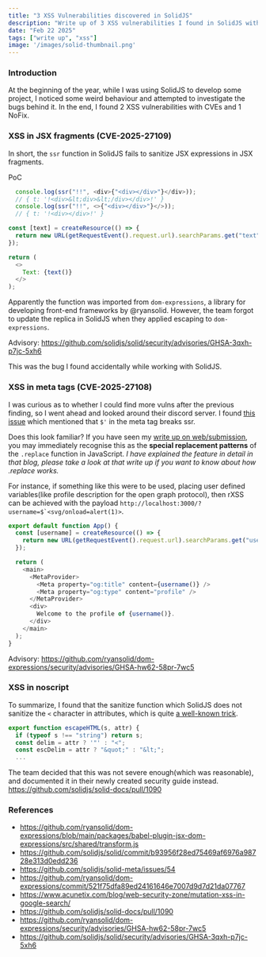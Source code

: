 ```yaml
---
title: "3 XSS Vulnerabilities discovered in SolidJS"
description: "Write up of 3 XSS vulnerabilities I found in SolidJS with 2 CVEs! At the beginning of the year, while I was using SolidJS to develop some project, I noticed some weird behaviour and attempted to investigate the bugs behind it. In the end, I found 2 XSS vulnerabilities with CVEs and 1 NoFix."
date: "Feb 22 2025"
tags: ["write up", "xss"]
image: '/images/solid-thumbnail.png'
---
```


### Introduction
At the beginning of the year, while I was using SolidJS to develop some project, I noticed some weird behaviour and attempted to investigate the bugs behind it. In the end, I found 2 XSS vulnerabilities with CVEs and 1 NoFix.

### XSS in JSX fragments (CVE-2025-27109)
In short, the `ssr` function in SolidJS fails to sanitize JSX expressions in JSX fragments.

PoC
```js
  console.log(ssr("!!", <div>{"<div></div>"}</div>));
  // { t: '!<div>&lt;div>&lt;/div></div>!' }
  console.log(ssr("!!", <>{"<div></div>"}</>));
  // { t: '!<div></div>!' }
```
```js
const [text] = createResource(() => {
  return new URL(getRequestEvent().request.url).searchParams.get("text");
});

return (
  <>
    Text: {text()}
  </>
);
```

Apparently the function was imported from `dom-expressions`, a library for developing front-end frameworks by @ryansolid. However, the team forgot to update the replica in SolidJS when they applied escaping to `dom-expressions`. 

Advisory: https://github.com/solidjs/solid/security/advisories/GHSA-3qxh-p7jc-5xh6

This was the bug I found accidentally while working with SolidJS.

### XSS in meta tags (CVE-2025-27108)
I was curious as to whether I could find more vulns after the previous finding, so I went ahead and looked around their discord server. I found [this issue](https://github.com/solidjs/solid-meta/issues/54) which mentioned that `$'` in the meta tag breaks ssr. 

Does this look familiar? If you have seen my [write up on web/submission](/posts/2025-lactf-antisocial-media/), you may immediately recognise this as the **special replacement patterns** of the `.replace` function in JavaScript. *I have explained the feature in detail in that blog, please take a look at that write up if you want to know about how .replace works.*

For instance, if something like this were to be used, placing user defined variables(like profile description for the open graph protocol), then rXSS can be achieved with the payload ```http://localhost:3000/?username=$`<svg/onload=alert(1)>```.
```js
export default function App() {
  const [username] = createResource(() => {
    return new URL(getRequestEvent().request.url).searchParams.get("username");
  });

  return (
    <main>
      <MetaProvider>
        <Meta property="og:title" content={username()} />
        <Meta property="og:type" content="profile" />
      </MetaProvider>
      <div>
        Welcome to the profile of {username()}.
      </div>
    </main>
  );
}
```

Advisory: https://github.com/ryansolid/dom-expressions/security/advisories/GHSA-hw62-58pr-7wc5

### XSS in noscript
To summarize, I found that the sanitize function which SolidJS does not sanitize the `<` character in attributes, which is quite [a well-known trick](https://www.acunetix.com/blog/web-security-zone/mutation-xss-in-google-search/).
```js
export function escapeHTML(s, attr) {
  if (typeof s !== "string") return s;
  const delim = attr ? '"' : "<";
  const escDelim = attr ? "&quot;" : "&lt;";
  ...
```

The team decided that this was not severe enough(which was reasonable), and documented it in their newly created security guide instead.
https://github.com/solidjs/solid-docs/pull/1090

### References
- https://github.com/ryansolid/dom-expressions/blob/main/packages/babel-plugin-jsx-dom-expressions/src/shared/transform.js
- https://github.com/solidjs/solid/commit/b93956f28ed75469af6976a98728e313d0edd236
- https://github.com/solidjs/solid-meta/issues/54
- https://github.com/ryansolid/dom-expressions/commit/521f75dfa89ed24161646e7007d9d7d21da07767
- https://www.acunetix.com/blog/web-security-zone/mutation-xss-in-google-search/
- https://github.com/solidjs/solid-docs/pull/1090
- https://github.com/ryansolid/dom-expressions/security/advisories/GHSA-hw62-58pr-7wc5
- https://github.com/solidjs/solid/security/advisories/GHSA-3qxh-p7jc-5xh6